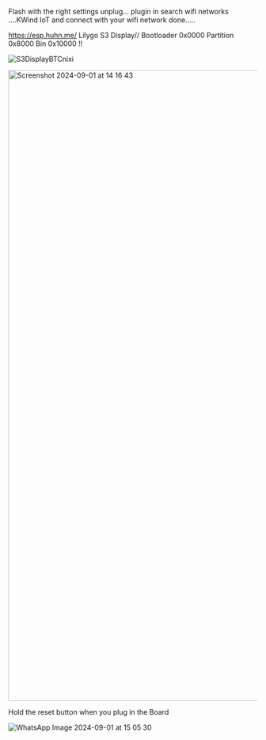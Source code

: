 
Flash with the right settings unplug... plugin in search wifi networks ....KWind IoT  and connect with your wifi network done.....

https://esp.huhn.me/
Lilygo S3 Display// Bootloader 0x0000 Partition 0x8000 Bin 0x10000 !!


![S3DisplayBTCnixi](https://github.com/user-attachments/assets/a49189f7-5b36-45e9-b4e8-4fc1df6c4398)



<img width="1274" alt="Screenshot 2024-09-01 at 14 16 43" src="https://github.com/user-attachments/assets/0351c927-a986-4474-b15c-32bae52f9a2d">



Hold the reset button when you plug in the Board 

![WhatsApp Image 2024-09-01 at 15 05 30](https://github.com/user-attachments/assets/ae516da5-18fb-4988-b5e2-6405d0cd8bd8)
